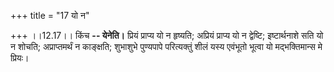 +++
title = "17 यो न"

+++
।।12.17।। किंच **-- येनेति।** प्रियं प्राप्य यो न हृष्यति; अप्रियं
प्राप्य यो न द्वेष्टि; इष्टार्थनाशे सति यो न शोचति; अप्राप्तमर्थं न
काङ्क्षति; शुभाशुभे पुण्यपापे परित्यक्तुं शीलं यस्य एवंभूतो भूत्वा यो
मद्भक्तिमान्स मे प्रियः।
